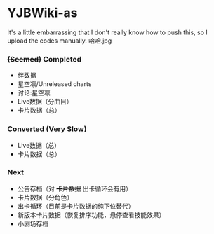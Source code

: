# YJBWiki-as

It's a little embarrassing that I don't really know how to push this, so I upload the codes manually. 哈哈.jpg

### ~~(Seemed)~~ Completed

* 绊数据
* 星空凛/Unreleased charts
* 讨论:星空凛
* Live数据（分曲目）
* 卡片数据（总）

### Converted (Very Slow)

* Live数据（总）
* 卡片数据（总）

### Next

* 公告存档（对 ~~卡片数据~~ 出卡循环会有用）
* 卡片数据（分角色）
* 出卡循环（目前是卡片数据的纯下位替代）
* 新版本卡片数据（恢复排序功能，悬停查看技能效果）
* 小剧场存档
